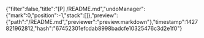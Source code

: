 {"filter":false,"title":"[P] /README.md","undoManager":{"mark":0,"position":-1,"stack":[]},"preview":{"path":"/README.md","previewer":"preview.markdown"},"timestamp":1427821962812,"hash":"67452301efcdab8998badcfe10325476c3d2e1f0"}